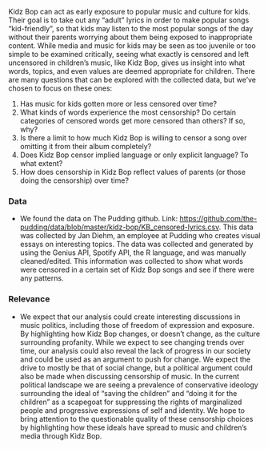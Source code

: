 Kidz Bop can act as early exposure to popular music and culture for kids. Their goal is to take out any “adult” lyrics in order to make popular songs “kid-friendly”, so that kids may listen to the most popular songs of the day without their parents worrying about them being exposed to inappropriate content. While media and music for kids may be seen as too juvenile or too simple to be examined critically, seeing what exactly is censored and left uncensored in children’s music, like Kidz Bop, gives us insight into what words, topics, and even values are deemed appropriate for children. There are many questions that can be explored with the collected data, but we’ve chosen to focus on these ones:

1. Has music for kids gotten more or less censored over time?
2. What kinds of words experience the most censorship? Do certain categories of censored words get more censored than others? If so, why?
3. Is there a limit to how much Kidz Bop is willing to censor a song over omitting it from their album completely?
4. Does Kidz Bop censor implied language or only explicit language? To what extent?
5. How does censorship in Kidz Bop reflect values of parents (or those doing the censorship) over time?

### Data
* We found the data on The Pudding github. Link: https://github.com/the-pudding/data/blob/master/kidz-bop/KB_censored-lyrics.csv. This data was collected by Jan Diehm, an employee at Pudding who creates visual essays on interesting topics. The data was collected and generated by using the Genius API, Spotify API, the R language, and was manually cleaned/edited. This information was collected to show what words were censored in a certain set of Kidz Bop songs and see if there were any patterns.

### Relevance
* We expect that our analysis could create interesting discussions in music politics, including those of freedom of expression and exposure. By highlighting how Kidz Bop changes, or doesn’t change, as the culture surrounding profanity. While we expect to see changing trends over time, our analysis could also reveal the lack of progress in our society and could be used as an argument to push for change. We expect the drive to mostly be that of social change, but a political argument could also be made when discussing censorship of music. In the current political landscape we are seeing a prevalence of conservative ideology surrounding the ideal of “saving the children” and “doing it for the children” as a scapegoat for suppressing the rights of marginalized people and progressive expressions of self and identity. We hope to bring attention to the questionable quality of these censorship choices by highlighting how these ideals have spread to music and children’s media through Kidz Bop.
